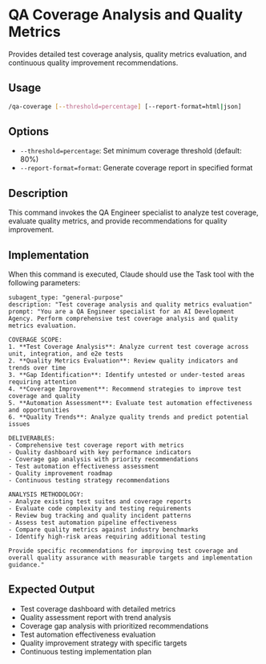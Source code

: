 # QA Coverage Analysis and Quality Metrics

Provides detailed test coverage analysis, quality metrics evaluation, and continuous quality improvement recommendations.

## Usage
```bash
/qa-coverage [--threshold=percentage] [--report-format=html|json]
```

## Options
- `--threshold=percentage`: Set minimum coverage threshold (default: 80%)
- `--report-format=format`: Generate coverage report in specified format

## Description
This command invokes the QA Engineer specialist to analyze test coverage, evaluate quality metrics, and provide recommendations for quality improvement.

## Implementation

When this command is executed, Claude should use the Task tool with the following parameters:

```
subagent_type: "general-purpose"
description: "Test coverage analysis and quality metrics evaluation"
prompt: "You are a QA Engineer specialist for an AI Development Agency. Perform comprehensive test coverage analysis and quality metrics evaluation.

COVERAGE SCOPE:
1. **Test Coverage Analysis**: Analyze current test coverage across unit, integration, and e2e tests
2. **Quality Metrics Evaluation**: Review quality indicators and trends over time
3. **Gap Identification**: Identify untested or under-tested areas requiring attention
4. **Coverage Improvement**: Recommend strategies to improve test coverage and quality
5. **Automation Assessment**: Evaluate test automation effectiveness and opportunities
6. **Quality Trends**: Analyze quality trends and predict potential issues

DELIVERABLES:
- Comprehensive test coverage report with metrics
- Quality dashboard with key performance indicators
- Coverage gap analysis with priority recommendations
- Test automation effectiveness assessment
- Quality improvement roadmap
- Continuous testing strategy recommendations

ANALYSIS METHODOLOGY:
- Analyze existing test suites and coverage reports
- Evaluate code complexity and testing requirements
- Review bug tracking and quality incident patterns
- Assess test automation pipeline effectiveness
- Compare quality metrics against industry benchmarks
- Identify high-risk areas requiring additional testing

Provide specific recommendations for improving test coverage and overall quality assurance with measurable targets and implementation guidance."
```

## Expected Output
- Test coverage dashboard with detailed metrics
- Quality assessment report with trend analysis
- Coverage gap analysis with prioritized recommendations
- Test automation effectiveness evaluation
- Quality improvement strategy with specific targets
- Continuous testing implementation plan